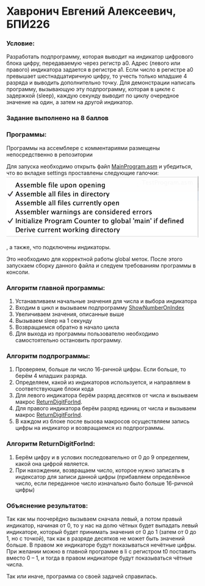 # Хавронич Евгений Алексеевич, БПИ226
### Условие:
Разработать подпрограмму, которая выводит на индикатор цифрового блока цифру, передаваемую через регистр a0. Адрес (левого или правого) индикатора задается в регистре a1. Если число в регистре a0 превышает шестнадцатиричную цифру, то учесть только младшие 4 разряда и выводить дополнительно точку. Для демонстрации написать программу, вызывающую эту подпрограмму, которая в цикле с задержкой (sleep), каждую секунду выводит по циклу очередное значение на один, а затем на другой индикатор.
### Задание выполнено на 8 баллов
### Программы:
Программы на ассемблере с комментариями размещены непосредственно в репозитории

Для запуска необходимо открыть файл [MainProgram.asm](MainProgram.asm) и убедиться, что во вкладке settings проставлены следующие галочки:
![](Settings.png)

, а также, что подключены индикаторы.

Это необходимо для корректной работы global меток.
После этого запускаем сборку данного файла и следуем требованиям программы в консоли.
### Алгоритм главной программы:
1. Устанавливаем начальные значения для числа и выбора индикатора
2. Входим в цикл и вызываем подпрограмму [ShowNumberOnIndex](SubProgram.asm)
3. Увеличиваем значения, описанные выше
4. Вызываем sleep на 1 секунду
5. Возвращаемся обратно в начало цикла
6. Для выхода из программы пользователю необходимо самостоятельно остановить программу.

### Алгоритм подпрограммы:
1. Проверяем, больше ли число 16-ричной цифры. Если больше, то берём 4 младших разряда.
2. Определяем, какой из индикаторов используется, и направляем в соответствующие блоки кода
3. Для левого индикатора берём разряд десятков от числа и вызываем макрос [ReturnDigitForInd](macrolib.s).
4. Для правого индикатора берём разряд единиц от числа и вызываем макрос [ReturnDigitForInd](macrolib.s).
5. В каждом из блоке после вызова макросов осуществляем запись цифры на индикатор и возвращаемся из подпрограммы.

### Алгоритм ReturnDigitForInd:
1. Берём цифру и в услових последовательно от 0 до 9 определяем, какой она цифрой является.
2. При нахождении, возвращаем число, которое нужно записать в индексатор для записи данной цифры (прибавляем определённое число, если переданное число изначально было больше 16-ричной цифры)

### Объяснение результатов:
Так как мы поочерёдно вызываем сначала левый, а потом правый индикатор, начиная от 0, то у нас на долю чётных будет выпадать левый индикаторе, который будет принимать значения от 0 до 1 (затем от 0 до 1, но с точкой), так как в разряде десятков не может быть значений больше.
В правом же индикаторе будут показываться нечётные цифры.
При желании можно в главной программе в li с регистром t0 поставить вместо 0 – 1, и тогда в правом индикаторе будут показываться чётные числа.

Так или иначе, программа со своей задачей справилась.
